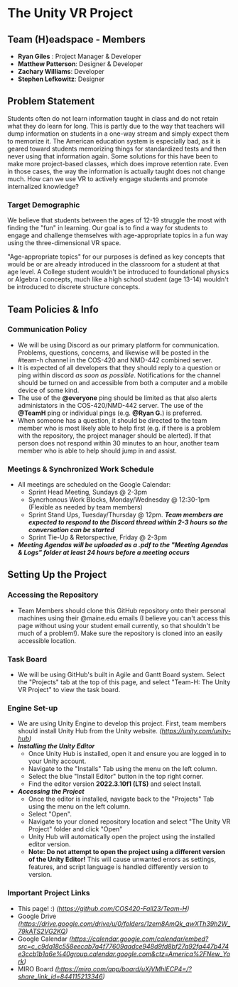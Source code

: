 # The Unity VR Project

## Team (H)eadspace - Members
- __Ryan Giles__ : Project Manager & Developer
- __Matthew Patterson__: Designer & Developer
- __Zachary Williams__: Developer
- __Stephen Lefkowitz__: Designer

## Problem Statement
Students often do not learn information taught in class and do not retain what they do learn for long. This is partly due to the way that teachers will dump information on students in a one-way stream and simply expect them to memorize it. The American education system is especially bad, as it is geared toward students memorizing things for standardized tests and then never using that information again. Some solutions for this have been to make more project-based classes, which does improve retention rate. Even in those cases, the way the information is actually taught does not change much. How can we use VR to actively engage students and promote internalized knowledge?

### Target Demographic
We believe that students between the ages of 12-19 struggle the most with finding the "fun" in learning. Our goal is to find a way for students to engage and challenge themselves with age-appropriate topics in a fun way using the three-dimensional VR space.

"Age-appropriate topics" for our purposes is defined as key concepts that would be or are already introduced in the classroom for a student at that age level. A College student wouldn't be introduced to foundational physics or Algebra I concepts, much like a high school student (age 13-14) wouldn't be introduced to discrete structure concepts.



## Team Policies & Info

### Communication Policy
- We will be using Discord as our primary platform for communication. Problems, questions, concerns, and likewise will be posted in the #team-h channel in the COS-420 and NMD-442 combined server.
- It is expected of all developers that they should reply to a question or ping within discord *as soon as possible*. Notifications for the channel should be turned on and accessible from both a computer and a mobile device of some kind.
- The use of the __@everyone__ ping should be limited as that also alerts administators in the COS-420/NMD-442 server. The use of the __@TeamH__ ping or individual pings (e.g. __@Ryan G.__) is preferred.
- When someone has a question, it should be directed to the team member who is most likely able to help first (e.g. if there is a problem with the repository, the project manager should be alerted). If that person does not respond within 30 minutes to an hour, another team member who is able to help should jump in and assist.

### Meetings & Synchronized Work Schedule
- All meetings are scheduled on the Google Calendar:
    - Sprint Head Meeting, Sundays @ 2-3pm
    - Syncrhonous Work Blocks, Monday/Wednesday @ 12:30-1pm (Flexible as needed by team members)
    - Sprint Stand Ups, Tuesday/Thursday @ 12pm. __*Team members are expected to respond to the Discord thread within 2-3 hours so the conversation can be started*__
    - Sprint Tie-Up & Retorspective, Friday @ 2-3pm
- __*Meeting Agendas will be uploaded as a .pdf to the "Meeting Agendas & Logs" folder at least 24 hours before a meeting occurs*__



## Setting Up the Project

### Accessing the Repository
- Team Members should clone this GitHub repository onto their personal machines using their @maine.edu emails (I believe you can't access this page without using your student email currently, so that shouldn't be much of a problem!). Make sure the repository is cloned into an easily accessible location.

### Task Board
- We will be using GitHub's built in Agile and Gantt Board system. Select the "Projects" tab at the top of this page, and select "Team-H: The Unity VR Project" to view the task board.

### Engine Set-up
- We are using Unity Engine to develop this project. First, team members should install Unity Hub from the Unity website. *(https://unity.com/unity-hub)*
- __*Installing the Unity Editor*__
    - Once Unity Hub is installed, open it and ensure you are logged in to your Unity account.
    - Navigate to the "Installs" Tab using the menu on the left column.
    - Select the blue "Install Editor" button in the top right corner.
    - Find the editor version __2022.3.10f1 (LTS)__ and select Install.
- __*Accessing the Project*__
    - Once the editor is installed, navigate back to the "Projects" Tab using the menu on the left column.
    - Select "Open".
    - Navigate to your cloned repository location and select "The Unity VR Project" folder and click "Open"
    - Unity Hub will automatically open the project using the installed editor version.
    - __Note: Do not attempt to open the project using a different version of the Unity Editor!__ This will cause unwanted errors as settings, features, and script language is handled differently version to version.


### Important Project Links
- This page! :) *(https://github.com/COS420-Fall23/Team-H)*
- Google Drive *(https://drive.google.com/drive/u/0/folders/1zem8AmQk_qwXTh39h2W_79kATS2VG2KQ)*
- Google Calendar *(https://calendar.google.com/calendar/embed?src=c_c9da18c558eecab7a4f77609aadce948d9fd8bf27a92fa447b474e3ccb1b1a6e%40group.calendar.google.com&ctz=America%2FNew_York)*
- MIRO Board *(https://miro.com/app/board/uXjVMhlECP4=/?share_link_id=844115213346)*
